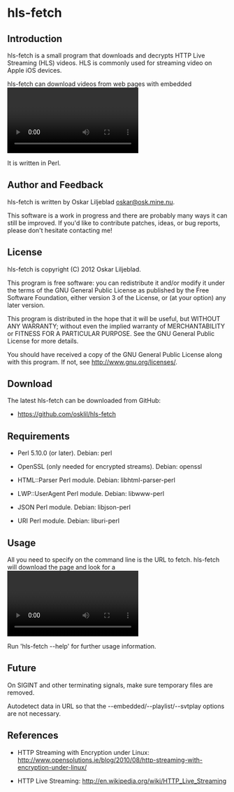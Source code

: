 hls-fetch
=========

Introduction
------------

hls-fetch is a small program that downloads and decrypts HTTP Live Streaming
(HLS) videos. HLS is commonly used for streaming video on Apple iOS devices.

hls-fetch can download videos from web pages with embedded <video> tags,
from SVT Play (svtplay.se), or from M3U playlist directly. It will
decrypt streams if necessary and assemble individual segments, to produce a
single MPEG transport stream (.ts) file playable in most media players.

It is written in Perl.

Author and Feedback
-------------------

hls-fetch is written by Oskar Liljeblad <oskar@osk.mine.nu>.

This software is a work in progress and there are probably many ways it can
still be improved. If you'd like to contribute patches, ideas, or bug
reports, please don't hesitate contacting me!

License
-------

hls-fetch is copyright (C) 2012 Oskar Liljeblad.

This program is free software: you can redistribute it and/or modify
it under the terms of the GNU General Public License as published by
the Free Software Foundation, either version 3 of the License, or
(at your option) any later version.

This program is distributed in the hope that it will be useful,
but WITHOUT ANY WARRANTY; without even the implied warranty of
MERCHANTABILITY or FITNESS FOR A PARTICULAR PURPOSE.  See the
GNU General Public License for more details.

You should have received a copy of the GNU General Public License
along with this program.  If not, see <http://www.gnu.org/licenses/>.

Download
--------

The latest hls-fetch can be downloaded from GitHub:

 * <https://github.com/osklil/hls-fetch>

Requirements
------------

 * Perl 5.10.0 (or later).
   Debian: perl

 * OpenSSL (only needed for encrypted streams).
   Debian: openssl

 * HTML::Parser Perl module.
   Debian: libhtml-parser-perl

 * LWP::UserAgent Perl module.
   Debian: libwww-perl

 * JSON Perl module.
   Debian: libjson-perl

 * URI Perl module.
   Debian: liburi-perl

Usage
-----

All you need to specify on the command line is the URL to fetch.
hls-fetch will download the page and look for a <video> tag.
If you know the M3U playlist URL, then use the --playlist parameter
along with the URL to tell hls-fetch to download the playlist
directly.

Run 'hls-fetch --help' for further usage information.

Future
------

On SIGINT and other terminating signals, make sure temporary files are removed.

Autodetect data in URL so that the --embedded/--playlist/--svtplay options are not
necessary.


References
----------

 * HTTP Streaming with Encryption under Linux:
   <http://www.opensolutions.ie/blog/2010/08/http-streaming-with-encryption-under-linux/>

 * HTTP Live Streaming:
   <http://en.wikipedia.org/wiki/HTTP_Live_Streaming> 
